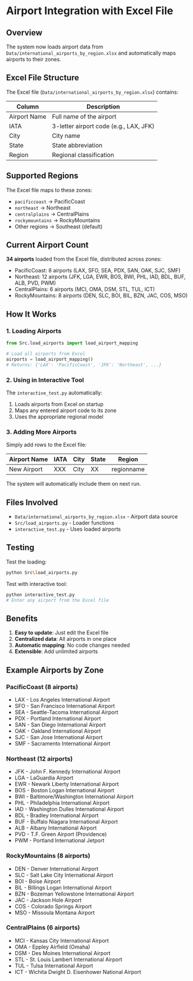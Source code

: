 # Airport Integration with Excel File

## Overview

The system now loads airport data from `Data/international_airports_by_region.xlsx` and automatically maps airports to their zones.

## Excel File Structure

The Excel file (`Data/international_airports_by_region.xlsx`) contains:

| Column | Description |
|--------|-------------|
| Airport Name | Full name of the airport |
| IATA | 3-letter airport code (e.g., LAX, JFK) |
| City | City name |
| State | State abbreviation |
| Region | Regional classification |

## Supported Regions

The Excel file maps to these zones:

- `pacificcoast` → PacificCoast
- `northeast` → Northeast  
- `centralplains` → CentralPlains
- `rockymountains` → RockyMountains
- Other regions → Southeast (default)

## Current Airport Count

**34 airports** loaded from the Excel file, distributed across zones:

- PacificCoast: 8 airports (LAX, SFO, SEA, PDX, SAN, OAK, SJC, SMF)
- Northeast: 12 airports (JFK, LGA, EWR, BOS, BWI, PHL, IAD, BDL, BUF, ALB, PVD, PWM)
- CentralPlains: 6 airports (MCI, OMA, DSM, STL, TUL, ICT)
- RockyMountains: 8 airports (DEN, SLC, BOI, BIL, BZN, JAC, COS, MSO)

## How It Works

### 1. Loading Airports
```python
from Src.load_airports import load_airport_mapping

# Load all airports from Excel
airports = load_airport_mapping()
# Returns: {'LAX': 'PacificCoast', 'JFK': 'Northeast', ...}
```

### 2. Using in Interactive Tool
The `interactive_test.py` automatically:
1. Loads airports from Excel on startup
2. Maps any entered airport code to its zone
3. Uses the appropriate regional model

### 3. Adding More Airports

Simply add rows to the Excel file:

| Airport Name | IATA | City | State | Region |
|--------------|------|------|-------|--------|
| New Airport | XXX | City | XX | regionname |

The system will automatically include them on next run.

## Files Involved

- `Data/international_airports_by_region.xlsx` - Airport data source
- `Src/load_airports.py` - Loader functions
- `interactive_test.py` - Uses loaded airports

## Testing

Test the loading:
```bash
python Src\load_airports.py
```

Test with interactive tool:
```bash
python interactive_test.py
# Enter any airport from the Excel file
```

## Benefits

1. **Easy to update**: Just edit the Excel file
2. **Centralized data**: All airports in one place
3. **Automatic mapping**: No code changes needed
4. **Extensible**: Add unlimited airports

## Example Airports by Zone

### PacificCoast (8 airports)
- LAX - Los Angeles International Airport
- SFO - San Francisco International Airport
- SEA - Seattle-Tacoma International Airport
- PDX - Portland International Airport
- SAN - San Diego International Airport
- OAK - Oakland International Airport
- SJC - San Jose International Airport
- SMF - Sacramento International Airport

### Northeast (12 airports)
- JFK - John F. Kennedy International Airport
- LGA - LaGuardia Airport
- EWR - Newark Liberty International Airport
- BOS - Boston Logan International Airport
- BWI - Baltimore/Washington International Airport
- PHL - Philadelphia International Airport
- IAD - Washington Dulles International Airport
- BDL - Bradley International Airport
- BUF - Buffalo Niagara International Airport
- ALB - Albany International Airport
- PVD - T.F. Green Airport (Providence)
- PWM - Portland International Jetport

### RockyMountains (8 airports)
- DEN - Denver International Airport
- SLC - Salt Lake City International Airport
- BOI - Boise Airport
- BIL - Billings Logan International Airport
- BZN - Bozeman Yellowstone International Airport
- JAC - Jackson Hole Airport
- COS - Colorado Springs Airport
- MSO - Missoula Montana Airport

### CentralPlains (6 airports)
- MCI - Kansas City International Airport
- OMA - Eppley Airfield (Omaha)
- DSM - Des Moines International Airport
- STL - St. Louis Lambert International Airport
- TUL - Tulsa International Airport
- ICT - Wichita Dwight D. Eisenhower National Airport
